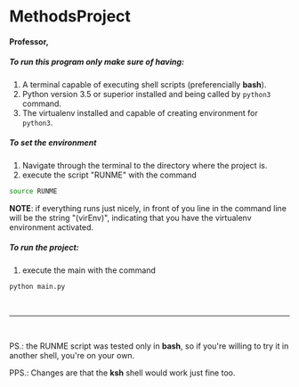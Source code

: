 
# MethodsProject

#### Professor,
##### To run this program only make sure of having:
1. A terminal capable of executing shell scripts (preferencially **bash**).
2. Python version 3.5 or superior installed and being called by ```python3``` command.
3. The virtualenv installed and capable of creating environment for ```python3```.

##### To set the environment
1. Navigate through the terminal to the directory where the project is.
2. execute the script "RUNME" with the command
```bash
source RUNME
```

**NOTE**: if everything runs just nicely, in front of you line in the command line will be the string "(virEnv)", indicating that you have the virtualenv environment activated.

##### To run the project:
1. execute the main with the command
```bash
python main.py
```

<br>
<hr>
<br>

PS.: the RUNME script was tested only in **bash**, so if you're willing to try it in another shell, you're on your own.

PPS.: Changes are that the  **ksh** shell would work just fine too.

